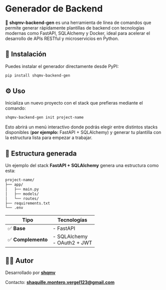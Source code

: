 # Generador de Backend
🎯 **shqmv-backend-gen** es una herramienta de línea de comandos que permite generar rápidamente plantillas de backend con tecnologías modernas como FastAPI, SQLAlchemy y Docker, ideal para acelerar el desarrollo de APIs RESTful y microservicios en Python.


## 🚀 Instalación
Puedes instalar el generador directamente desde PyPI:
```bash
pip install shqmv-backend-gen
```

## ⚙️ Uso
Inicializa un nuevo proyecto con el stack que prefieras mediante el comando:
```bash
shqmv-backend-gen init project-name
```
Esto abrirá un menú interactivo donde podrás elegir entre distintos stacks disponibles (**por ejemplo:** FastAPI + SQLAlchemy) y generar tu plantilla con la estructura lista para empezar a trabajar.

## 📁 Estructura generada
Un ejemplo del stack **FastAPI + SQLAlchemy** genera una estructura como esta:

```bash
project-name/
├── app/
│   ├── main.py
│   ├── models/
│   └── routes/
├── requirements.txt
└── .env
```

| Tipo           | Tecnologías                |
|----------------|----------------------------|
| ✅ **Base**        | - FastAPI                  |
| ✅ **Complemento** | - SQLAlchemy<br> - OAuth2 + JWT |

## 👨‍💻 Autor
Desarrollado por [**shqmv**](https://github.com/shqmv)

Contacto: **shaquille.montero.vergel123@gmail.com**
